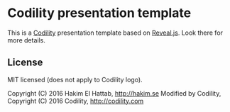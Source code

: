 # Codility presentation template

This is a [Codility](http://codility.com) presentation template based on [Reveal.js](http://lab.hakim.se/reveal-js/). Look there for more details.

## License

MIT licensed (does not apply to Codility logo).

Copyright (C) 2016 Hakim El Hattab, http://hakim.se
Modified by Codility, Copyright (C) 2016 Codility, http://codility.com
